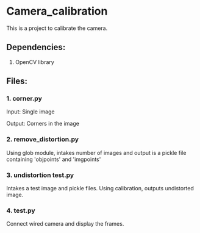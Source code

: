 # Camera_calibration
This is a project to calibrate the camera.

## Dependencies:
1. OpenCV library

## Files:
### 1. corner.py
	
Input: Single image

Output: Corners in the image

### 2. remove_distortion.py

Using glob module, intakes number of images and output is a pickle file containing 'objpoints' and 'imgpoints'

### 3. undistortion test.py
Intakes a test image and pickle files. Using calibration, outputs undistorted image.

### 4. test.py
Connect wired camera and display the frames.